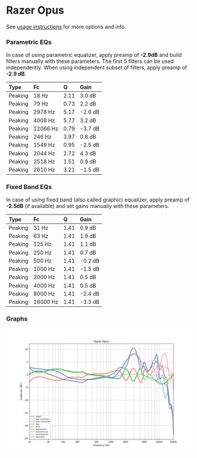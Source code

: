# Razer Opus
See [usage instructions](https://github.com/jaakkopasanen/AutoEq#usage) for more options and info.

### Parametric EQs
In case of using parametric equalizer, apply preamp of **-2.9dB** and build filters manually
with these parameters. The first 5 filters can be used independently.
When using independent subset of filters, apply preamp of **-2.9 dB**.

| Type    | Fc       |    Q | Gain    |
|:--------|:---------|:-----|:--------|
| Peaking | 18 Hz    | 2.11 | 3.0 dB  |
| Peaking | 79 Hz    | 0.73 | 2.2 dB  |
| Peaking | 2978 Hz  | 5.17 | -2.6 dB |
| Peaking | 4008 Hz  | 5.77 | 3.2 dB  |
| Peaking | 12066 Hz | 0.79 | -3.7 dB |
| Peaking | 246 Hz   | 3.97 | 0.8 dB  |
| Peaking | 1549 Hz  | 0.95 | -2.5 dB |
| Peaking | 2044 Hz  | 2.72 | 4.3 dB  |
| Peaking | 2518 Hz  | 1.51 | 0.9 dB  |
| Peaking | 2610 Hz  | 3.21 | -1.5 dB |

### Fixed Band EQs
In case of using fixed band (also called graphic) equalizer, apply preamp of **-2.5dB**
(if available) and set gains manually with these parameters.

| Type    | Fc       |    Q | Gain    |
|:--------|:---------|:-----|:--------|
| Peaking | 31 Hz    | 1.41 | 0.9 dB  |
| Peaking | 63 Hz    | 1.41 | 1.9 dB  |
| Peaking | 125 Hz   | 1.41 | 1.1 dB  |
| Peaking | 250 Hz   | 1.41 | 0.7 dB  |
| Peaking | 500 Hz   | 1.41 | -0.2 dB |
| Peaking | 1000 Hz  | 1.41 | -1.5 dB |
| Peaking | 2000 Hz  | 1.41 | 0.5 dB  |
| Peaking | 4000 Hz  | 1.41 | 0.5 dB  |
| Peaking | 8000 Hz  | 1.41 | -2.4 dB |
| Peaking | 16000 Hz | 1.41 | -3.3 dB |

### Graphs
![](./Razer%20Opus.png)